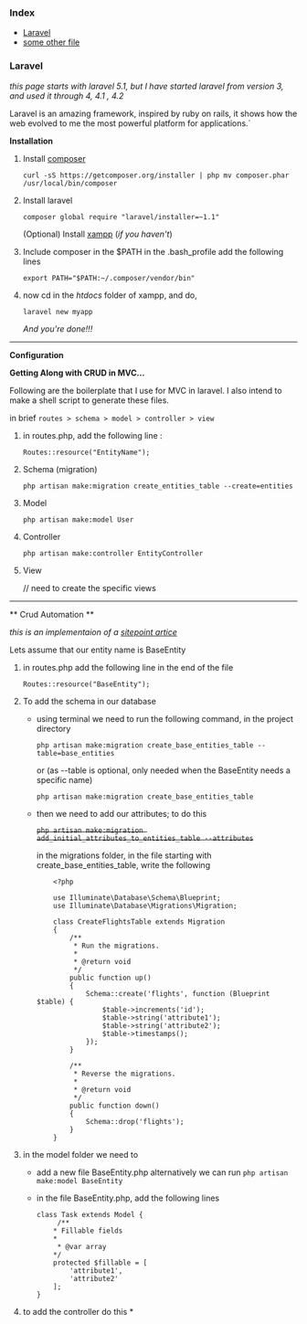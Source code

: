 ### Index
* [Laravel](#laravel)
* [some other file](./something/index.md)


### Laravel

*this page starts with laravel 5.1, but I have started laravel from version 3, and used it through 4, 4.1 , 4.2*

Laravel is an amazing framework, inspired by ruby on rails, it shows how the web evolved to me the most powerful platform for applications.`

**Installation**

1. Install [composer](https://getcomposer.org/doc/00-intro.md#globally)

    `curl -sS https://getcomposer.org/installer | php
    mv composer.phar /usr/local/bin/composer`
2. Install laravel

    `composer global require "laravel/installer=~1.1"`

    (Optional) Install [xampp](https://www.apachefriends.org/download.html) (*if you haven't*)

3. Include composer in the $PATH
in the .bash_profile add the following lines

    `export PATH="$PATH:~/.composer/vendor/bin"`

4. now cd in the *htdocs* folder of xampp, and do,

    `laravel new myapp`

   _And you're done!!!_

---
**Configuration**

**Getting Along with CRUD in MVC...**

Following are the boilerplate that I use for MVC in laravel. I also intend to make a shell script to generate these files.

in brief `routes > schema > model > controller > view`

1. in routes.php, add the following line :

   `Routes::resource("EntityName");`
2. Schema (migration)

   `php artisan make:migration create_entities_table --create=entities`
3. Model

   `php artisan make:model User`
4. Controller

   `php artisan make:controller EntityController`
5. View

   // need to create the specific views
---
** Crud Automation **

*this is an implementaion of a [sitepoint artice](http://www.sitepoint.com/crud-create-read-update-delete-laravel-app/)*

Lets assume that our entity name is BaseEntity
1. in routes.php add the following line in the end of the file

    `Routes::resource("BaseEntity");`
2. To add the schema in our database
    
    * using terminal we need to run the following command, in the project directory
    
        `php artisan make:migration create_base_entities_table --table=base_entities`
    
        or (as --table is optional, only needed when the BaseEntity needs a specific name)
        
        `php artisan make:migration create_base_entities_table`
    * then we need to add our attributes; to do this
    
        ~~`php artisan make:migration add_initial_attributes_to_entities_table --attributes`~~
        
        in the migrations folder, in the file starting with create_base_entities_table, write the
        following
            
        ```
            <?php

            use Illuminate\Database\Schema\Blueprint;
            use Illuminate\Database\Migrations\Migration;
            
            class CreateFlightsTable extends Migration
            {
                /**
                 * Run the migrations.
                 *
                 * @return void
                 */
                public function up()
                {
                    Schema::create('flights', function (Blueprint $table) {
                        $table->increments('id');
                        $table->string('attribute1');
                        $table->string('attribute2');
                        $table->timestamps();
                    });
                }
            
                /**
                 * Reverse the migrations.
                 *
                 * @return void
                 */
                public function down()
                {
                    Schema::drop('flights');
                }
            }
        ```
3. in the model folder we need to 
    
    * add a new file BaseEntity.php
        alternatively we can run `php artisan make:model BaseEntity`
    * in the file BaseEntity.php, add the following lines 
    
        ```
        class Task extends Model {
             /**
            * Fillable fields
            * 
             * @var array
            */
            protected $fillable = [
                'attribute1',
                'attribute2'
            ];
        }
        ```
4. to add the controller do this
    * 
